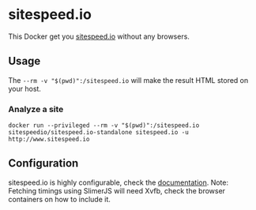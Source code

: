 # sitespeed.io

This Docker get you [sitespeed.io](http://www.sitespeed.io) without any browsers.

## Usage

The ```--rm -v "$(pwd)":/sitespeed.io``` will make the result HTML stored on your host.

### Analyze a site
```
docker run --privileged --rm -v "$(pwd)":/sitespeed.io sitespeedio/sitespeed.io-standalone sitespeed.io -u http://www.sitespeed.io
```

## Configuration
sitespeed.io is highly configurable, check the [documentation](http://www.sitespeed.io/documentation). Note: Fetching timings using SlimerJS will need Xvfb, check the browser containers on how to include it.
